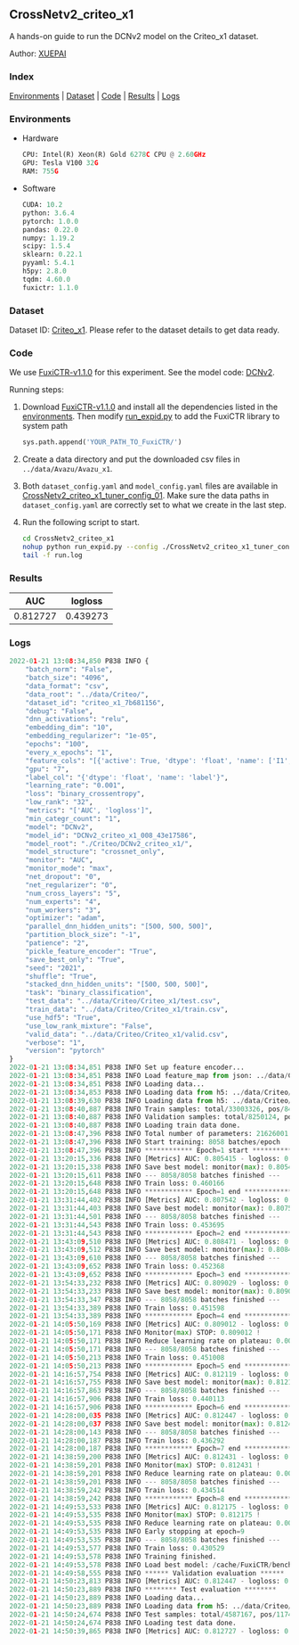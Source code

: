 ## CrossNetv2_criteo_x1

A hands-on guide to run the DCNv2 model on the Criteo_x1 dataset.

Author: [XUEPAI](https://github.com/xue-pai)

### Index
[Environments](#Environments) | [Dataset](#Dataset) | [Code](#Code) | [Results](#Results) | [Logs](#Logs)

### Environments
+ Hardware

  ```python
  CPU: Intel(R) Xeon(R) Gold 6278C CPU @ 2.60GHz
  GPU: Tesla V100 32G
  RAM: 755G

  ```

+ Software

  ```python
  CUDA: 10.2
  python: 3.6.4
  pytorch: 1.0.0
  pandas: 0.22.0
  numpy: 1.19.2
  scipy: 1.5.4
  sklearn: 0.22.1
  pyyaml: 5.4.1
  h5py: 2.8.0
  tqdm: 4.60.0
  fuxictr: 1.1.0

  ```

### Dataset
Dataset ID: [Criteo_x1](https://github.com/openbenchmark/BARS/blob/master/ctr_prediction/datasets/Criteo/README.md#Criteo_x1). Please refer to the dataset details to get data ready.

### Code

We use [FuxiCTR-v1.1.0](https://github.com/xue-pai/FuxiCTR/tree/v1.1.0) for this experiment. See the model code: [DCNv2](https://github.com/xue-pai/FuxiCTR/blob/v1.1.0/fuxictr/pytorch/models/DCNv2.py).

Running steps:

1. Download [FuxiCTR-v1.1.0](https://github.com/xue-pai/FuxiCTR/archive/refs/tags/v1.1.0.zip) and install all the dependencies listed in the [environments](#environments). Then modify [run_expid.py](./run_expid.py#L5) to add the FuxiCTR library to system path
    
    ```python
    sys.path.append('YOUR_PATH_TO_FuxiCTR/')
    ```

2. Create a data directory and put the downloaded csv files in `../data/Avazu/Avazu_x1`.

3. Both `dataset_config.yaml` and `model_config.yaml` files are available in [CrossNetv2_criteo_x1_tuner_config_01](./CrossNetv2_criteo_x1_tuner_config_01). Make sure the data paths in `dataset_config.yaml` are correctly set to what we create in the last step.

4. Run the following script to start.

    ```bash
    cd CrossNetv2_criteo_x1
    nohup python run_expid.py --config ./CrossNetv2_criteo_x1_tuner_config_01 --expid DCNv2_criteo_x1_008_43e17586 --gpu 0 > run.log &
    tail -f run.log
    ```

### Results

| AUC | logloss  |
|:--------------------:|:--------------------:|
| 0.812727 | 0.439273  |


### Logs
```python
2022-01-21 13:08:34,850 P838 INFO {
    "batch_norm": "False",
    "batch_size": "4096",
    "data_format": "csv",
    "data_root": "../data/Criteo/",
    "dataset_id": "criteo_x1_7b681156",
    "debug": "False",
    "dnn_activations": "relu",
    "embedding_dim": "10",
    "embedding_regularizer": "1e-05",
    "epochs": "100",
    "every_x_epochs": "1",
    "feature_cols": "[{'active': True, 'dtype': 'float', 'name': ['I1', 'I2', 'I3', 'I4', 'I5', 'I6', 'I7', 'I8', 'I9', 'I10', 'I11', 'I12', 'I13'], 'type': 'numeric'}, {'active': True, 'dtype': 'float', 'name': ['C1', 'C2', 'C3', 'C4', 'C5', 'C6', 'C7', 'C8', 'C9', 'C10', 'C11', 'C12', 'C13', 'C14', 'C15', 'C16', 'C17', 'C18', 'C19', 'C20', 'C21', 'C22', 'C23', 'C24', 'C25', 'C26'], 'type': 'categorical'}]",
    "gpu": "7",
    "label_col": "{'dtype': 'float', 'name': 'label'}",
    "learning_rate": "0.001",
    "loss": "binary_crossentropy",
    "low_rank": "32",
    "metrics": "['AUC', 'logloss']",
    "min_categr_count": "1",
    "model": "DCNv2",
    "model_id": "DCNv2_criteo_x1_008_43e17586",
    "model_root": "./Criteo/DCNv2_criteo_x1/",
    "model_structure": "crossnet_only",
    "monitor": "AUC",
    "monitor_mode": "max",
    "net_dropout": "0",
    "net_regularizer": "0",
    "num_cross_layers": "5",
    "num_experts": "4",
    "num_workers": "3",
    "optimizer": "adam",
    "parallel_dnn_hidden_units": "[500, 500, 500]",
    "partition_block_size": "-1",
    "patience": "2",
    "pickle_feature_encoder": "True",
    "save_best_only": "True",
    "seed": "2021",
    "shuffle": "True",
    "stacked_dnn_hidden_units": "[500, 500, 500]",
    "task": "binary_classification",
    "test_data": "../data/Criteo/Criteo_x1/test.csv",
    "train_data": "../data/Criteo/Criteo_x1/train.csv",
    "use_hdf5": "True",
    "use_low_rank_mixture": "False",
    "valid_data": "../data/Criteo/Criteo_x1/valid.csv",
    "verbose": "1",
    "version": "pytorch"
}
2022-01-21 13:08:34,851 P838 INFO Set up feature encoder...
2022-01-21 13:08:34,851 P838 INFO Load feature_map from json: ../data/Criteo/criteo_x1_7b681156/feature_map.json
2022-01-21 13:08:34,851 P838 INFO Loading data...
2022-01-21 13:08:34,853 P838 INFO Loading data from h5: ../data/Criteo/criteo_x1_7b681156/train.h5
2022-01-21 13:08:39,630 P838 INFO Loading data from h5: ../data/Criteo/criteo_x1_7b681156/valid.h5
2022-01-21 13:08:40,887 P838 INFO Train samples: total/33003326, pos/8456369, neg/24546957, ratio/25.62%, blocks/1
2022-01-21 13:08:40,887 P838 INFO Validation samples: total/8250124, pos/2114300, neg/6135824, ratio/25.63%, blocks/1
2022-01-21 13:08:40,887 P838 INFO Loading train data done.
2022-01-21 13:08:47,396 P838 INFO Total number of parameters: 21626001.
2022-01-21 13:08:47,396 P838 INFO Start training: 8058 batches/epoch
2022-01-21 13:08:47,396 P838 INFO ************ Epoch=1 start ************
2022-01-21 13:20:15,336 P838 INFO [Metrics] AUC: 0.805415 - logloss: 0.445949
2022-01-21 13:20:15,338 P838 INFO Save best model: monitor(max): 0.805415
2022-01-21 13:20:15,611 P838 INFO --- 8058/8058 batches finished ---
2022-01-21 13:20:15,648 P838 INFO Train loss: 0.460166
2022-01-21 13:20:15,648 P838 INFO ************ Epoch=1 end ************
2022-01-21 13:31:44,402 P838 INFO [Metrics] AUC: 0.807542 - logloss: 0.444014
2022-01-21 13:31:44,403 P838 INFO Save best model: monitor(max): 0.807542
2022-01-21 13:31:44,501 P838 INFO --- 8058/8058 batches finished ---
2022-01-21 13:31:44,543 P838 INFO Train loss: 0.453695
2022-01-21 13:31:44,543 P838 INFO ************ Epoch=2 end ************
2022-01-21 13:43:09,510 P838 INFO [Metrics] AUC: 0.808471 - logloss: 0.443366
2022-01-21 13:43:09,512 P838 INFO Save best model: monitor(max): 0.808471
2022-01-21 13:43:09,610 P838 INFO --- 8058/8058 batches finished ---
2022-01-21 13:43:09,652 P838 INFO Train loss: 0.452368
2022-01-21 13:43:09,652 P838 INFO ************ Epoch=3 end ************
2022-01-21 13:54:33,232 P838 INFO [Metrics] AUC: 0.809029 - logloss: 0.442669
2022-01-21 13:54:33,233 P838 INFO Save best model: monitor(max): 0.809029
2022-01-21 13:54:33,347 P838 INFO --- 8058/8058 batches finished ---
2022-01-21 13:54:33,389 P838 INFO Train loss: 0.451598
2022-01-21 13:54:33,389 P838 INFO ************ Epoch=4 end ************
2022-01-21 14:05:50,169 P838 INFO [Metrics] AUC: 0.809012 - logloss: 0.442708
2022-01-21 14:05:50,171 P838 INFO Monitor(max) STOP: 0.809012 !
2022-01-21 14:05:50,171 P838 INFO Reduce learning rate on plateau: 0.000100
2022-01-21 14:05:50,171 P838 INFO --- 8058/8058 batches finished ---
2022-01-21 14:05:50,213 P838 INFO Train loss: 0.451008
2022-01-21 14:05:50,213 P838 INFO ************ Epoch=5 end ************
2022-01-21 14:16:57,754 P838 INFO [Metrics] AUC: 0.812119 - logloss: 0.439936
2022-01-21 14:16:57,755 P838 INFO Save best model: monitor(max): 0.812119
2022-01-21 14:16:57,863 P838 INFO --- 8058/8058 batches finished ---
2022-01-21 14:16:57,906 P838 INFO Train loss: 0.440113
2022-01-21 14:16:57,906 P838 INFO ************ Epoch=6 end ************
2022-01-21 14:28:00,035 P838 INFO [Metrics] AUC: 0.812447 - logloss: 0.439698
2022-01-21 14:28:00,037 P838 INFO Save best model: monitor(max): 0.812447
2022-01-21 14:28:00,143 P838 INFO --- 8058/8058 batches finished ---
2022-01-21 14:28:00,187 P838 INFO Train loss: 0.436292
2022-01-21 14:28:00,187 P838 INFO ************ Epoch=7 end ************
2022-01-21 14:38:59,200 P838 INFO [Metrics] AUC: 0.812431 - logloss: 0.439811
2022-01-21 14:38:59,201 P838 INFO Monitor(max) STOP: 0.812431 !
2022-01-21 14:38:59,201 P838 INFO Reduce learning rate on plateau: 0.000010
2022-01-21 14:38:59,201 P838 INFO --- 8058/8058 batches finished ---
2022-01-21 14:38:59,242 P838 INFO Train loss: 0.434514
2022-01-21 14:38:59,242 P838 INFO ************ Epoch=8 end ************
2022-01-21 14:49:53,533 P838 INFO [Metrics] AUC: 0.812175 - logloss: 0.440318
2022-01-21 14:49:53,535 P838 INFO Monitor(max) STOP: 0.812175 !
2022-01-21 14:49:53,535 P838 INFO Reduce learning rate on plateau: 0.000001
2022-01-21 14:49:53,535 P838 INFO Early stopping at epoch=9
2022-01-21 14:49:53,535 P838 INFO --- 8058/8058 batches finished ---
2022-01-21 14:49:53,577 P838 INFO Train loss: 0.430529
2022-01-21 14:49:53,578 P838 INFO Training finished.
2022-01-21 14:49:53,578 P838 INFO Load best model: /cache/FuxiCTR/benchmarks/Criteo/DCNv2_criteo_x1/criteo_x1_7b681156/DCNv2_criteo_x1_008_43e17586.model
2022-01-21 14:49:58,555 P838 INFO ****** Validation evaluation ******
2022-01-21 14:50:23,813 P838 INFO [Metrics] AUC: 0.812447 - logloss: 0.439698
2022-01-21 14:50:23,889 P838 INFO ******** Test evaluation ********
2022-01-21 14:50:23,889 P838 INFO Loading data...
2022-01-21 14:50:23,889 P838 INFO Loading data from h5: ../data/Criteo/criteo_x1_7b681156/test.h5
2022-01-21 14:50:24,674 P838 INFO Test samples: total/4587167, pos/1174769, neg/3412398, ratio/25.61%, blocks/1
2022-01-21 14:50:24,674 P838 INFO Loading test data done.
2022-01-21 14:50:39,865 P838 INFO [Metrics] AUC: 0.812727 - logloss: 0.439273

```
